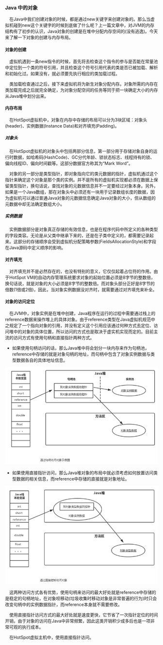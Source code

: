 ### Java 中的对象
&ensp;&ensp;在Java中我们创建对象的时候，都是通过new关键字来创建对象的。那么当虚拟机碰到new这个关键字的时候到底做了什么呢？上一篇文章中，对JVM的内存结构有了初步的认识，Java对象的创建是在堆中分配内存空间的(没有逃逸)。今天来了解一下对象的创建与内存布局。

#### 对象的创建
&ensp;&ensp;虚拟机遇到一条new指令的时候，首先将去检查这个指令的参与是否能在常量池中定位到一个类的符号引用，并且检查这个符号引用代表的类是否已被加载、解析和初始化过。如果没有，就必须要先执行相应的类加载过程。

&ensp;&ensp;类加载检查通过之后，接下来虚拟机将为新生对象分配内存。对象所需的内存在类加载完成之后就完全确定，为对象分配空间的任务等同于把一块确定大小的内存从Java堆中划分出来。

#### 内存布局
&ensp;&ensp;在HotSpot虚拟机中，对象在内存中存储的布局可以分为3块区域：对象头(header)、实例数据(Instance Data)和对齐填充(Padding)。

##### 对象头
&ensp;&ensp;在HotSpot虚拟机的对象头中包括两部分信息，第一部分用于存储对象自身的运行时数据，如哈希码(HashCode)、GC分代年龄、锁状态标志、线程持有的锁、偏向线程ID、偏向时间戳等。这部分数据官方称其为“Mark Word”。

&ensp;&ensp;对象的另一部分是类型指针，即对象指向它的类元数据的指针，虚拟机通过这个指针来确定这个对象是那个类的实例。并不是所有的虚拟机实现都必须在数据上保留类型指针，换句话说，查找对象的元数据信息并不一定要经过对象本身。另外，如果是一个Java数组，那在对象头中必须还有一块用于记录数组长度的数据，因为虚拟机可以通过普通Java对象的元数据信息确定Java对象的大小，但从数组的元数据中却无法确定数组大小。

 ##### 实例数据
 &ensp;&ensp;实例数据部分是对象真正存储的有效信息，也是在程序代码中所定义的各种类型的字段类容。无论是从父类中继承下来的，还是在子类中定义的，都需要记录起来。这部分的存储顺序会受到虚拟机分配策略参数(FieldsAllocationStyle)和字段在Java源码中定义顺序的影响。
 #### 对齐填充
 &ensp;&ensp;对齐填充并不是必然存在的，也没有特别的意义，它仅仅起着占位符的作用。由于HotSpot VM的自动内存管理系统要求对象的起始位置必须是8字节的整数倍，换句话说，就是对象的大小必须是8字节的整数倍。而对象头部分正好是8字节的倍数(1倍或2倍)，因此，当对象实例数据没对齐时，就需要通过对齐填充来补全。
 
 #### 对象的访问定位
 
 &ensp;&ensp;在JVM中，对象实例是在堆中创建，Java程序在运行的过程中需要通过栈上的reference数据来操作堆上的具体对象。由于reference类型在Java虚拟机规范中之规定了一个指向对象的引用，并没有定义这个引用应该通过何种方式去定位、访问堆中的对象的具体位置，所以访问的方式也是取决于虚实机实现而定的。目前主流的访问方式有使用句柄和直接指针两种方式。
 
 * 如果使用句柄访问的话，那么Java堆中将会划分一块内存来作为句柄池，reference中存储的就是对象句柄的地址，而句柄中包含了对象实例数据与类型数据各自的具体地址信息。
 
 ![image]( https://github.com/FunCheney/concurrency/blob/master/src/md/jvm/image/JVM%E4%B8%AD%E9%80%9A%E8%BF%87%E5%8F%A5%E6%9F%84%E8%AE%BF%E9%97%AE%E5%AF%B9%E8%B1%A1.jpg "JVM对象访问之句柄访问")

 * 如果使用直接指针访问，那么Java堆对象的布局中就必须考虑如何放置访问类型数据的相关信息，而reference中存储的直接就是对象地址。
 
  ![image]( https://github.com/FunCheney/concurrency/blob/master/src/md/jvm/image/JVM%E4%B8%AD%E9%80%9A%E8%BF%87%E7%9B%B4%E6%8E%A5%E6%8C%87%E9%92%88%E8%AE%BF%E9%97%AE%E5%AF%B9%E8%B1%A1.jpg "JVM对象访问之直接指针访问")
 
 
&ensp;&ensp;这两种访问方式各有优势，使用句柄来访问的最大好处就是reference中存储的是稳定的句柄地址，在对象呗移动(垃圾收集时移动对象是非常普遍的行为)时只会改变句柄中的实例数据指针，而reference本身就不需要修改。
 
&ensp;&ensp;使用直接指针访问方式的最大好处就是速度更快，它节省了一次指针定位的时间开销，由于对象的访问在Java中非常频繁，因此这类开销积少成多后也是一项非常可观的执行成本。

&ensp;&ensp;在HotSpot虚拟主机中，使用直接指针访问。